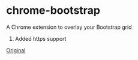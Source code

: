 chrome-bootstrap
================

A Chrome extension to overlay your Bootstrap grid


1. Added https support

[Original](https://chrome.google.com/webstore/detail/bootstrap-overlay/gjphocehogcokailappncpobkngnlhpe)